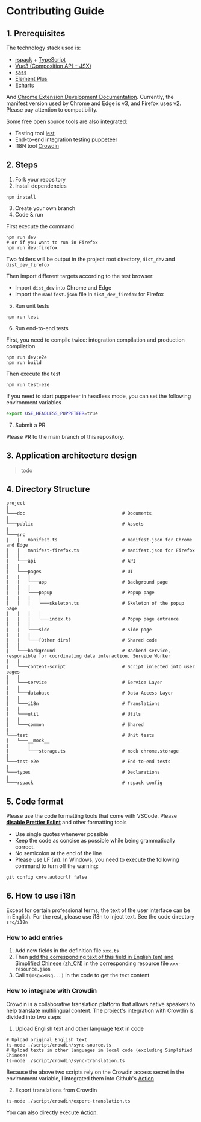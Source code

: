# Contributing Guide

## 1. Prerequisites

The technology stack used is:

-   [rspack](https://rspack.dev) + [TypeScript](https://github.com/microsoft/TypeScript)
-   [Vue3 (Composition API + JSX)](<https://vuejs.org/api/#:~:text=defineCustomElement()-,Composition%20API,-setup()>)
-   [sass](https://github.com/sass/sass)
-   [Element Plus](https://element-plus.gitee.io/)
-   [Echarts](https://github.com/apache/echarts)

And [Chrome Extension Development Documentation](https://developer.chrome.com/docs/webstore/). Currently, the manifest version used by Chrome and Edge is v3, and Firefox uses v2. Please pay attention to compatibility.

Some free open source tools are also integrated:

-   Testing tool [jest](https://jestjs.io/docs/getting-started)
-   End-to-end integration testing [puppeteer](https://developer.chrome.com/docs/extensions/how-to/test/puppeteer)
-   I18N tool [Crowdin](https://crowdin.com/project/timer-chrome-edge-firefox)

## 2. Steps

1. Fork your repository
2. Install dependencies

```shell
npm install
```

3. Create your own branch
4. Code & run

First execute the command

```shell
npm run dev
# or if you want to run in Firefox
npm run dev:firefox
```

Two folders will be output in the project root directory, `dist_dev` and `dist_dev_firefox`

Then import different targets according to the test browser:

-   Import `dist_dev` into Chrome and Edge
-   Import the `manifest.json` file in `dist_dev_firefox` for Firefox

5. Run unit tests

```shell
npm run test
```

6. Run end-to-end tests

First, you need to compile twice: integration compilation and production compilation

```shell
npm run dev:e2e
npm run build
```

Then execute the test

```shell
npm run test-e2e
```

If you need to start puppeteer in headless mode, you can set the following environment variables

```bash
export USE_HEADLESS_PUPPETEER=true
```

7. Submit a PR

Please PR to the main branch of this repository.

## 3. Application architecture design

> todo

## 4. Directory Structure

```plain
project
│
└───doc                                    # Documents
│
└───public                                 # Assets
|
└───src
|   |   manifest.ts                        # manifest.json for Chrome and Edge
|   |   manifest-firefox.ts                # manifest.json for Firefox
|   |
|   └───api                                # API
|   |
|   └───pages                              # UI
|   |   |
|   |   └───app                            # Background page
|   |   |
|   |   └───popup                          # Popup page
|   |   |   |
|   |   |   └───skeleton.ts                # Skeleton of the popup page
|   |   |   |
|   |   |   └───index.ts                   # Popup page entrance
|   |   |
|   |   └───side                           # Side page
|   |   |
|   |   └───[Other dirs]                   # Shared code
|   |
|   └───background                         # Backend service, responsible for coordinating data interaction, Service Worker
|   |
|   └───content-script                     # Script injected into user pages
|   |
|   └───service                            # Service Layer
|   |
|   └───database                           # Data Access Layer
|   |
|   └───i18n                               # Translations
|   |
|   └───util                               # Utils
|   |
|   └───common                             # Shared
|
└───test                                   # Unit tests
|   └───__mock__
|       |
|       └───storage.ts                     # mock chrome.storage
|
└───test-e2e                               # End-to-end tests
|
└───types                                  # Declarations
|
└───rspack                                 # rspack config

```

## 5. Code format

Please use the code formatting tools that come with VSCode. Please <u>**disable Prettier Eslint**</u> and other formatting tools

-   Use single quotes whenever possible
-   Keep the code as concise as possible while being grammatically correct.
-   No semicolon at the end of the line
-   Please use LF (\n). In Windows, you need to execute the following command to turn off the warning:

```
git config core.autocrlf false
```

## 6. How to use i18n

Except for certain professional terms, the text of the user interface can be in English. For the rest, please use i18n to inject text. See the code directory `src/i18n`

### How to add entries

1. Add new fields in the definition file `xxx.ts`
2. Then <u>add the corresponding text of this field in English (en) and Simplified Chinese (zh_CN)</u> in the corresponding resource file `xxx-resource.json`
3. Call `t(msg=>msg...)` in the code to get the text content

### How to integrate with Crowdin

Crowdin is a collaborative translation platform that allows native speakers to help translate multilingual content. The project's integration with Crowdin is divided into two steps

1. Upload English text and other language text in code

```
# Upload original English text
ts-node ./script/crowdin/sync-source.ts
# Upload texts in other languages ​​in local code (excluding Simplified Chinese)
ts-node ./script/crowdin/sync-translation.ts
```

Because the above two scripts rely on the Crowdin access secret in the environment variable, I integrated them into Github's [Action](https://github.com/sheepzh/timer/actions/workflows/crowdin-sync.yml)

2. Export translations from Crowdin

```
ts-node ./script/crowdin/export-translation.ts
```

You can also directly execute [Action](https://github.com/sheepzh/timer/actions/workflows/crowdin-export.yml).
